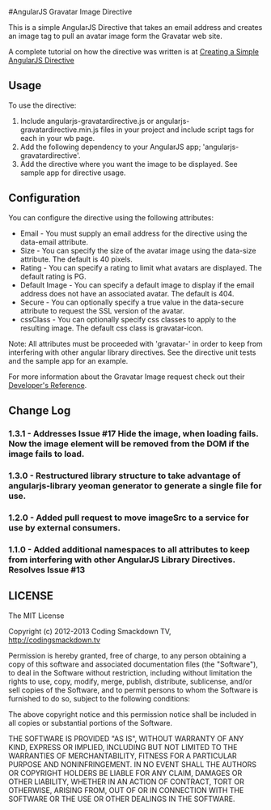 #AngularJS Gravatar Image Directive

This is a simple AngularJS Directive that takes an email address and creates an image tag to pull an avatar image form the Gravatar web site.

A complete tutorial on how the directive was written is at [Creating a Simple AngularJS Directive](http://codingsmackdown.tv/blog/2012/12/14/creating-a-simple-angularjs-directive/)

## Usage

To use the directive:

1. Include angularjs-gravatardirective.js or angularjs-gravatardirective.min.js files in your project and include script tags for each in your wb page.
2. Add the following dependency to your AngularJS app; 'angularjs-gravatardirective'.
3. Add the directive where you want the image to be displayed. See sample app for directive usage.


## Configuration

You can configure the directive using the following attributes:

* Email - You must supply an email address for the directive using the data-email attribute.
* Size - You can specify the size of the avatar image using the data-size attribute. The default is 40 pixels.
* Rating - You can specify a rating to limit what avatars are displayed. The default rating is PG.
* Default Image - You can specify a default image to display if the email address does not have an associated avatar. The default is 404.
* Secure - You can optionally specify a true value in the data-secure attribute to request the SSL version of the avatar.
* cssClass - You can optionally specify css classes to apply to the resulting image. The default css class is gravatar-icon.

Note: All attributes must be proceeded with 'gravatar-' in order to keep from interfering with other angular library directives. See the directive unit tests and the sample app for an example.

For more information about the Gravatar Image request check out their [Developer's Reference](http://en.gravatar.com/site/implement/).

## Change Log

### 1.3.1 - Addresses Issue #17 Hide the image, when loading fails. Now the image element will be removed from the DOM if the image fails to load.

### 1.3.0 - Restructured library structure to take advantage of angularjs-library yeoman generator to generate a single file for use.

### 1.2.0 - Added pull request to move imageSrc to a service for use by external consumers.

### 1.1.0 - Added additional namespaces to all attributes to keep from interfering with other AngularJS Library Directives. Resolves Issue #13

## LICENSE

The MIT License

Copyright (c) 2012-2013 Coding Smackdown TV, http://codingsmackdown.tv

Permission is hereby granted, free of charge, to any person obtaining a copy
of this software and associated documentation files (the "Software"), to deal
in the Software without restriction, including without limitation the rights
to use, copy, modify, merge, publish, distribute, sublicense, and/or sell
copies of the Software, and to permit persons to whom the Software is
furnished to do so, subject to the following conditions:

The above copyright notice and this permission notice shall be included in
all copies or substantial portions of the Software.

THE SOFTWARE IS PROVIDED "AS IS", WITHOUT WARRANTY OF ANY KIND, EXPRESS OR
IMPLIED, INCLUDING BUT NOT LIMITED TO THE WARRANTIES OF MERCHANTABILITY,
FITNESS FOR A PARTICULAR PURPOSE AND NONINFRINGEMENT. IN NO EVENT SHALL THE
AUTHORS OR COPYRIGHT HOLDERS BE LIABLE FOR ANY CLAIM, DAMAGES OR OTHER
LIABILITY, WHETHER IN AN ACTION OF CONTRACT, TORT OR OTHERWISE, ARISING FROM,
OUT OF OR IN CONNECTION WITH THE SOFTWARE OR THE USE OR OTHER DEALINGS IN
THE SOFTWARE.

